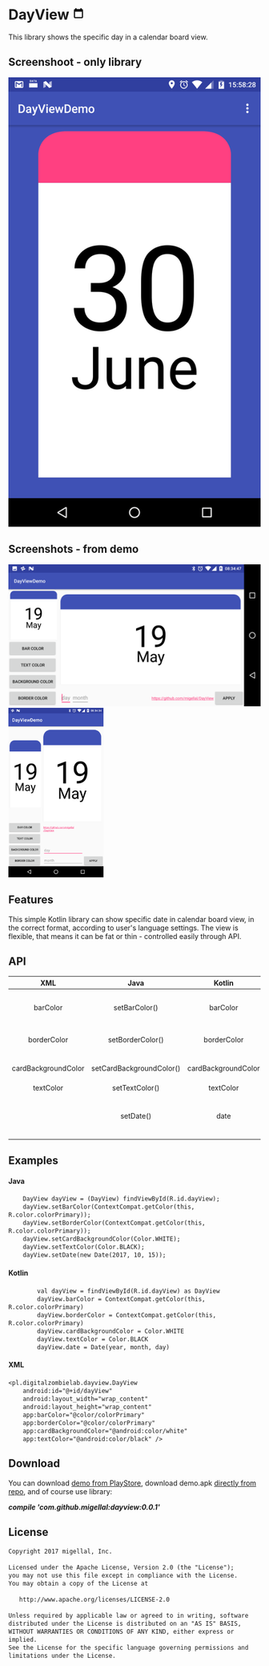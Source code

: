 # DayView <img src="https://raw.githubusercontent.com/migellal/DayView/master/app/src/main/res/drawable-mdpi/ic_calendar_blank_black_48dp.png" width="24">

This library shows the specific day in a calendar board view.

## Screenshoot - only library

<img src="https://raw.githubusercontent.com/migellal/DayView/master/app/src/main/res/raw/only_lib.png">

## Screenshots - from demo

<img src="https://raw.githubusercontent.com/migellal/DayView/master/app/src/main/res/raw/horizontal.png" width="600"> <img src="https://raw.githubusercontent.com/migellal/DayView/master/app/src/main/res/raw/vertical.png" width="190">

## Features

This simple Kotlin library can show specific date in calendar board view, in the correct format, according to user's language settings. The view is flexible, that means it can be fat or thin - controlled easily through API.

## API

| XML                 | Java                     | Kotlin              | Info                                                 |
| :------------------:|:------------------------:|:-------------------:|:----------------------------------------------------:|
| barColor            | setBarColor()            | barColor            | most important, default primaryColor                 |
| borderColor         | setBorderColor()         | borderColor         | almost invisible, 1px width                          |
| cardBackgroundColor | setCardBackgroundColor() | cardBackgroundColor | background inside board, default white               |
| textColor           | setTextColor()           | textColor           | default black                                        |
|                     | setDate()                | date                | should show month in user lang, default current date |

## Examples

#### Java

        DayView dayView = (DayView) findViewById(R.id.dayView);
        dayView.setBarColor(ContextCompat.getColor(this, R.color.colorPrimary));
        dayView.setBorderColor(ContextCompat.getColor(this, R.color.colorPrimary));
        dayView.setCardBackgroundColor(Color.WHITE);
        dayView.setTextColor(Color.BLACK);
        dayView.setDate(new Date(2017, 10, 15));
        
#### Kotlin

            val dayView = findViewById(R.id.dayView) as DayView
            dayView.barColor = ContextCompat.getColor(this, R.color.colorPrimary)
            dayView.borderColor = ContextCompat.getColor(this, R.color.colorPrimary)
            dayView.cardBackgroundColor = Color.WHITE
            dayView.textColor = Color.BLACK
            dayView.date = Date(year, month, day)
            
#### XML

    <pl.digitalzombielab.dayview.DayView
        android:id="@+id/dayView"
        android:layout_width="wrap_content"
        android:layout_height="wrap_content"
        app:barColor="@color/colorPrimary"
        app:borderColor="@color/colorPrimary"
        app:cardBackgroundColor="@android:color/white"
        app:textColor="@android:color/black" />

## Download

You can download [demo from PlayStore](https://play.google.com/store/apps/details?id=pl.digitalzombielab.dayviewdemo), download demo.apk [directly from repo](https://github.com/migellal/DayView/blob/master/app/app-release.apk), and of course use library:

**_compile 'com.github.migellal:dayview:0.0.1'_**


License
--------

    Copyright 2017 migellal, Inc.

    Licensed under the Apache License, Version 2.0 (the "License");
    you may not use this file except in compliance with the License.
    You may obtain a copy of the License at

       http://www.apache.org/licenses/LICENSE-2.0

    Unless required by applicable law or agreed to in writing, software
    distributed under the License is distributed on an "AS IS" BASIS,
    WITHOUT WARRANTIES OR CONDITIONS OF ANY KIND, either express or implied.
    See the License for the specific language governing permissions and
    limitations under the License.
